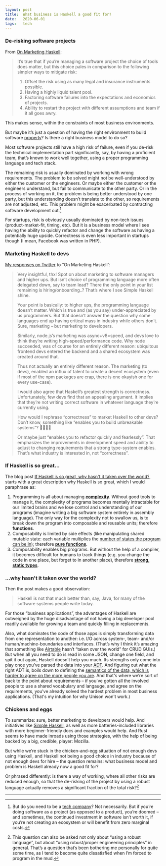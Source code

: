 ```yaml
---
layout: post
title:  What business is Haskell a good fit for?
date:   2020-06-01
tags:   tech
---
```


###  De-risking software projects

From [On Marketing Haskell](https://www.stephendiehl.com/posts/marketing.html):

> It’s true that if you’re managing a software project the choice of tools does matter, but this choice pales in comparison to the following simpler ways to mitigate risk:
>
> 1. Offset the risk using as many legal and insurance instruments possible.
> 2. Having a highly liquid talent pool.
> 3. Factoring software failures into the expectations and economics of projects.
> 4. Ability to restart the project with different assumptions and team if it all goes awry.

This makes sense, within the constraints of most business environments.

But maybe it’s just a question of having the right environment to build software [properly](/blog/2014/04/28/Good-Design.html)? Is there a right business model to do so?

Most software projects still have a high risk of failure, even if you de-risk the technical implementation part significantly, say, by having a proficient team, that’s known to work well together, using a proper programming language and tech stack.

The remaining risk is usually dominated by working with wrong requirements. The problem to be solved might not be well-understood by either the customer or the engineers. Or maybe either the customer or the engineers understand, but fail to communicate to the other party. Or in the process of working on it, the problem is being better understood by one party, but this understanding doesn’t translate to the other, so requirements are not adjusted, etc. This problem might be exacerbated by contracting software development out.[^1]

For startups, risk is obviously usually dominated by non-tech issues (product-market-fit, timing, etc). But it is a business model where I see having the ability to quickly refactor and change the software as having a potentially huge upside. Correctness is even less important in startups though (I mean, Facebook was written in PHP).

### Marketing Haskell to devs

[My responses on Twitter](https://twitter.com/mb2100/status/1267124635516182529) to “On Marketing Haskell”:

> Very insightful, thx! Spot on about marketing to software managers and higher ups. But isn’t choice of programming language more often delegated down, say to team lead? There the only point in your list remaining is hiring/onboarding..? That’s where I see Simple Haskell shine.
>
> Your point is basically: to higher ups, the programming language doesn’t matter. Which is true and (as you say) under-appreciated by us programmers. But that doesn’t answer the question why some languages end up having critical mass in industry while others don’t. Sure, marketing – but marketing to developers.
>
> Similarly, node.js’s marketing was async+v8=speed, and devs love to think they’re writing high-speed/performance code. Why node succeeded, was of course for an entirely different reason: ubiquitous frontend devs entered the backend and a shared ecosystem was created around that.
>
> Thus not actually an entirely different reason. The marketing (to devs), enabled an influx of talent to create a decent ecosystem (even if most of the npm packages are crap, there is one okayish one for every use-case).
>
> I would also agree that Haskell’s greatest strength is correctness. Unfortunately, few devs find that an appealing argument. It implies that they’re not writing correct software in whatever language they’re currently using.
> 
> How would I rephrase “correctness” to market Haskell to other devs? Don’t know, something like “enables you to build unbreakable systems”? 🤷🏾‍♂️😁
> 
> Or maybe just “enables you to refactor quickly and fearlessly”. That emphasizes the improvements in development speed and ability to adjust to changing requirements that a strong type-system enables. That’s what industry is interested in, not “correctness”.

### If Haskell is so great...

The blog post [If Haskell is so great, why hasn't it taken over the world?](https://pchiusano.github.io/2017-01-20/why-not-haskell.html), starts with a great description why Haskell is so great, which I would paraphrase as:

1. Programming is all about managing [**complexity**](http://curtclifton.net/papers/MoseleyMarks06a.pdf). Without good tools to manage it, the complexity of programs becomes mentally intractable for our limited brains and we lose control and understanding of our programs (imagine writing a big software system entirely in assembly language). The only way for the complexity not to swallow us, is to break down the program into composable and reusable units; therefore **functions**.
2. Composability is limited by side effects (like manipulating shared mutable state: each variable multiplies the [number of states the program can be in](https://twitter.com/paniczgodek/status/1269363651057799173)); therefore [**pure functions**](https://en.wikipedia.org/wiki/Pure_function).
3. Composability enables big programs. But without the help of a compiler, it becomes difficult for humans to track things (e.g. you change the code in one place, but forget to in another place), therefore [**strong, static types**](https://i.stack.imgur.com/9DkWM.png).

### ...why hasn't it taken over the world?

Then the post makes a good observation:

>  Haskell is not that much better than, say, Java, for many of the software systems people write today.

For those “business applications”, the advantages of Haskell are outweighed by the huge disadvantage of not having a big developer pool readily available for growing a team and quickly filling in replacements.

Also, what dominates the code of those apps is simply transforming data from one representation to another: i.e. I/O across system-, team- and/or human/machine-boundaries and interfaces. (That’s why I think it’s amazing that something like [Airtable](https://airtable.com) hasn’t “taken over the world” for CRUD GUIs.) But when all you need to do is read in some JSON, change one field, and spit it out again, Haskell doesn’t help you much. Its strengths only come into play once you’ve parsed the data into your [ADT](https://en.wikipedia.org/wiki/Algebraic_data_type). And figuring out what the right ADT is, boils down to defining the [semantics of the data, which is harder to agree on the more people you are](/blog/2014/10/05/In-Search-of-Truth-for-Knowledge-based-Systems.html). And that's where we’re sort of back to the point about requirements – if you've gotten all the involved people to use a shared vocabulary and langauge, and agree on the requirements, you've already solved the hardest problem in most business applications. (That's my intuition for why Unison won't work.)

### Chickens and eggs

To summarize: sure, better marketing to developers would help. And initiatives like [Simple Haskell](https://www.simplehaskell.org/), as well as more batteries-included libraries with more beginner-friendly docs and examples would help. And Rust seems to have made inroads using those strategies, with the help of being backed by a big, credible, player: Mozilla.

But while we’re stuck in the chicken-and-egg situation of not enough devs using Haskell, and Haskell not being a good choice in industry because of not enough devs for hire – the question remains: what business model and problem is Haskell already now a good fit for?

Or phrased differently: is there a way of working, where all other risks are reduced enough, so that the de-risking of the project by using a robust language actually removes a significant fraction of the total risk?[^2]

<!--
To list a few kinds of companies:

- startups: using a robust language can help, but is by far not sufficient. so still high risk of your work being in vain.
- big corporates: ability to hire dominates
- tech consultancies: doing a project, then “handing it over”, is often half-way to having it terminated already.
- small to medium enterprises with low turnover of programmers might be a good fit, like [Lumi](https://www.lumi.com)?
- remote: talent pool much bigger

-->


---

[^1]: But do you need to be a [tech company](https://stratechery.com/2019/what-is-a-tech-company/)? Not necessarily. But if you’re doing software as a project (as opposed to a product), you’re doomed – and sometimes, the continued investment in software isn’t worth it, if you’re not creating an ecosystem or will benefit from zero marginal costs.

[^2]: This question can also be asked not only about “using a robust language”, but about “using robust/proper engineering principles” in general. That’s a question that’s been bothering me personally for quite some time, as I tend to become quite dissatisfied when I’m forced to program in the mud.